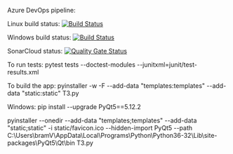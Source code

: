 Azure DevOps pipeline:

Linux build status: [![Build Status](https://dev.azure.com/BlackTurtleBVBA/TurtleNetwork/_apis/build/status/BlackTurtle123.PythonTNWallet?branchName=master)](https://dev.azure.com/BlackTurtleBVBA/TurtleNetwork/_build/latest?definitionId=3&branchName=master)

Windows build status: [![Build Status](https://dev.azure.com/BlackTurtleBVBA/TurtleNetwork/_apis/build/status/BlackTurtle123.PythonTNWallet.Windows?branchName=master)](https://dev.azure.com/BlackTurtleBVBA/TurtleNetwork/_build/latest?definitionId=6&branchName=master)

SonarCloud status: [![Quality Gate Status](https://sonarcloud.io/api/project_badges/measure?project=T3&metric=alert_status)](https://sonarcloud.io/dashboard?id=T3)

To run tests:
pytest tests --doctest-modules --junitxml=junit/test-results.xml


To build the app:
pyinstaller -w -F --add-data "templates:templates" --add-data "static:static" T3.py

Windows:
pip install --upgrade PyQt5==5.12.2

pyinstaller --onedir --add-data "templates;templates" --add-data "static;static" -i static/favicon.ico --hidden-import PyQt5 --path C:\Users\bramV\AppData\Local\Programs\Python\Python36-32\Lib\site-packages\PyQt5\Qt\bin T3.py

